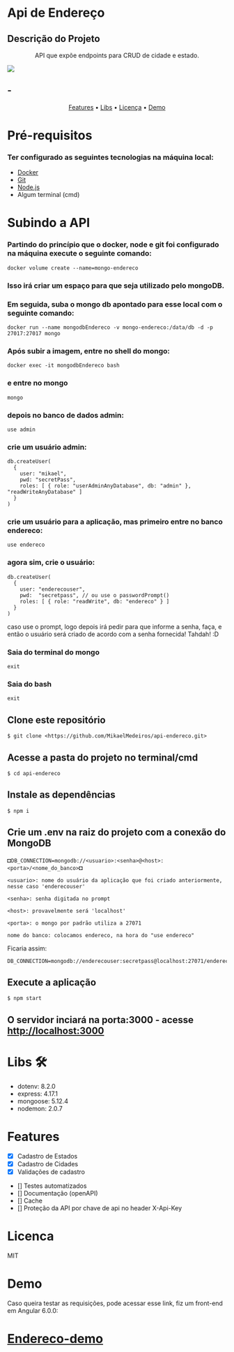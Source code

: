# Api de Endereço
## Descrição do Projeto
<p align="center">API que expõe endpoints para CRUD de cidade e estado.</p>

<img src="https://img.shields.io/static/v1?label=API&message=Mikael&color=73459c1&style=for-the-badge&logo=ghost"/>

## - 

<p align="center">
 <a href="#Features">Features</a> •
 <a href="#Libs">Libs</a> • 
 <a href="#Licenca">Licença</a> •
 <a href="#Demo">Demo</a> 
</p>

# Pré-requisitos
### Ter configurado as seguintes tecnologias na máquina local:
- [Docker](https://www.docker.com/) 
- [Git](https://git-scm.com)
- [Node.js](https://nodejs.org/en/)
- Algum terminal (cmd)

# Subindo a API

### Partindo do princípio que o docker, node e git foi configurado na máquina execute o seguinte comando: 

```
docker volume create --name=mongo-endereco
```

### Isso irá criar um espaço para que seja utilizado pelo mongoDB.

### Em seguida, suba o mongo db apontado para esse local com o seguinte comando: 
```
docker run --name mongodbEndereco -v mongo-endereco:/data/db -d -p 27017:27017 mongo
```

### Após subir a imagem, entre no shell do mongo: 
```
docker exec -it mongodbEndereco bash
```

### e entre no mongo
```
mongo
```

### depois no banco de dados admin: 
```
use admin
```
### crie um usuário admin: 
```
db.createUser(
  {
    user: "mikael",
    pwd: "secretPass",
    roles: [ { role: "userAdminAnyDatabase", db: "admin" }, "readWriteAnyDatabase" ]
  }
)
```
### crie um usuário para a aplicação, mas primeiro entre no banco endereco: 
```
use endereco
```
### agora sim, crie o usuário:
```
db.createUser(
  {
    user: "enderecouser",
    pwd:  "secretpass", // ou use o passwordPrompt()
    roles: [ { role: "readWrite", db: "endereco" } ]
  }
)
```
caso use o prompt, logo depois irá pedir para que informe a senha, faça, e então o usuário será criado de acordo com a senha fornecida! Tahdah! :D

### Saia do terminal do mongo
```
exit
```
### Saia do bash 
```
exit
```

## Clone este repositório
```
$ git clone <https://github.com/MikaelMedeiros/api-endereco.git>
```

## Acesse a pasta do projeto no terminal/cmd
```
$ cd api-endereco
```
## Instale as dependências
```
$ npm i
```

## Crie um .env na raiz do projeto com a conexão do MongoDB
◘`DB_CONNECTION=mongodb://<usuario>:<senha>@<host>:<porta>/<nome_do_banco>`◘

`<usuario>: nome do usuário da aplicação que foi criado anteriormente, nesse caso 'enderecouser'`

`<senha>: senha digitada no prompt`

`<host>: provavelmente será 'localhost'`

`<porta>: o mongo por padrão utiliza a 27071`

`nome do banco: colocamos endereco, na hora do "use endereco"`

Ficaria assim:
```
DB_CONNECTION=mongodb://enderecouser:secretpass@localhost:27071/endereco
```

## Execute a aplicação
```
$ npm start
```

## O servidor inciará na porta:3000 - acesse <http://localhost:3000> 


# Libs 🛠

- dotenv: 8.2.0
- express: 4.17.1
- mongoose: 5.12.4
- nodemon: 2.0.7

# Features

- [x] Cadastro de Estados
- [x] Cadastro de Cidades
- [x] Validações de cadastro 
- [] Testes automatizados
- [] Documentação (openAPI)
- [] Cache
- [] Proteção da API por chave de api no header X-Api-Key

# Licenca
  MIT

# Demo
  Caso queira testar as requisições, pode acessar esse link, fiz um front-end em Angular 6.0.0:
  # [Endereco-demo](https://mikaelmedeiros.github.io/demo-endereco/)